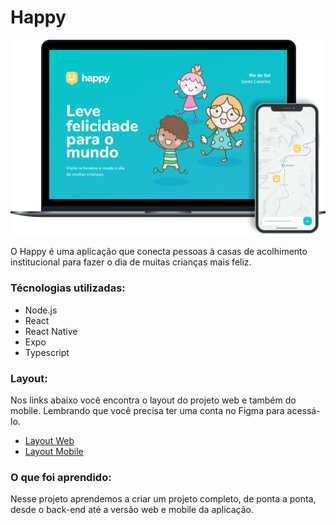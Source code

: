 # Happy


<p align="left">
  <img widht="1008" src="./happy.png">
</p>


O Happy é uma aplicação que conecta pessoas à casas de acolhimento institucional para fazer o dia de muitas crianças mais feliz.


### Técnologias utilizadas:

* Node.js 
* React
* React Native
* Expo
* Typescript


### Layout:

Nos links abaixo você encontra o layout do projeto web e também do mobile. Lembrando que você precisa ter uma conta no Figma para acessá-lo.

* <a href="https://www.figma.com/file/mDEbnoojksG4w8sOxmudh3/Happy-Web" target="_blank">Layout Web</a>
* <a href="https://www.figma.com/file/X27FfVxAgy9f5IFa7ONlph/Happy-Mobile" target="_blank">Layout Mobile</a>


### O que foi aprendido:

Nesse projeto aprendemos a criar um projeto completo, de ponta a ponta, desde o back-end até a versão web e mobile da aplicação.